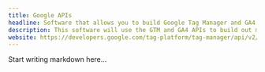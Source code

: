 ```yaml
---
title: Google APIs
headline: Software that allows you to build Google Tag Manager and GA4 architectures at scale utilizing Google APIs.
description: This software will use the GTM and GA4 APIs to build out multiple tagging and reporting architectures with code, managed with a yaml file, rather than relying on the UI.
website: https://developers.google.com/tag-platform/tag-manager/api/v2/reference
---
```


Start writing markdown here...
